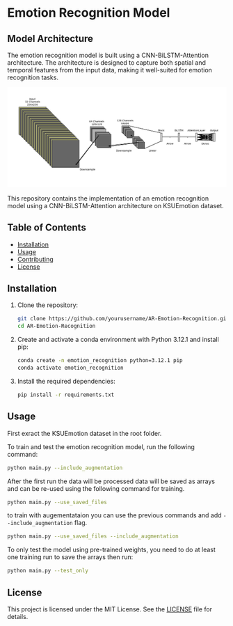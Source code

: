 # Emotion Recognition Model
## Model Architecture

The emotion recognition model is built using a CNN-BiLSTM-Attention architecture. The architecture is designed to capture both spatial and temporal features from the input data, making it well-suited for emotion recognition tasks.

![Model Architecture](Architecture.png)

This repository contains the implementation of an emotion recognition model using a CNN-BiLSTM-Attention architecture on KSUEmotion dataset.

## Table of Contents
- [Installation](#installation)
- [Usage](#usage)
- [Contributing](#contributing)
- [License](#license)

## Installation

1. Clone the repository:
    ```bash
    git clone https://github.com/yourusername/AR-Emotion-Recognition.git
    cd AR-Emotion-Recognition
    ```


2. Create and activate a conda environment with Python 3.12.1 and install pip:
    ```bash
    conda create -n emotion_recognition python=3.12.1 pip
    conda activate emotion_recognition
    ```
3. Install the required dependencies:
    ```bash
    pip install -r requirements.txt
    ```
    

## Usage
First exract the KSUEmotion dataset in the root folder.

To train and test the emotion recognition model, run the following command:
```bash
python main.py --include_augmentation
```
After the first run the data will be processed data will be saved as arrays and can be re-used using the following command for training.

```bash
python main.py --use_saved_files
```
to train with augementataion you can use the previous commands and add `--include_augmentation` flag.

```bash
python main.py --use_saved_files --include_augmentation
```


To only test the model using pre-trained weights, you need to do at least one training run to save the arrays then run:
```bash
python main.py --test_only
```



## License

This project is licensed under the MIT License. See the [LICENSE](LICENSE) file for details.
